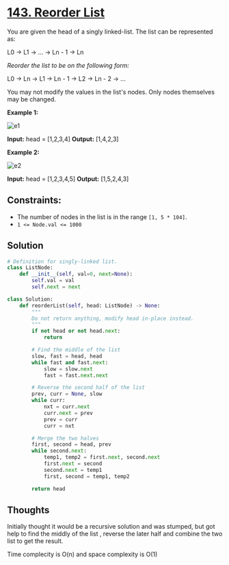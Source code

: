 # [143. Reorder List](https://leetcode.com/problems/reorder-list/)

You are given the head of a singly linked-list. The list can be represented as:

L0 → L1 → … → Ln - 1 → Ln

_Reorder the list to be on the following form:_

L0 → Ln → L1 → Ln - 1 → L2 → Ln - 2 → …

You may not modify the values in the list's nodes. Only nodes themselves may be changed.

**Example 1:**

![e1](https://assets.leetcode.com/uploads/2021/03/04/reorder1linked-list.jpg)

**Input:** head = [1,2,3,4]
**Output:** [1,4,2,3]

**Example 2:**

![e2](https://assets.leetcode.com/uploads/2021/03/09/reorder2-linked-list.jpg)

**Input:** head = [1,2,3,4,5]
**Output:** [1,5,2,4,3]

## **Constraints:**

- The number of nodes in the list is in the range `[1, 5 * 104]`.
- `1 <= Node.val <= 1000`

## Solution


```python
# Definition for singly-linked list.
class ListNode:
    def __init__(self, val=0, next=None):
        self.val = val
        self.next = next

class Solution:
    def reorderList(self, head: ListNode) -> None:
        """
        Do not return anything, modify head in-place instead.
        """
        if not head or not head.next:
            return

        # Find the middle of the list
        slow, fast = head, head
        while fast and fast.next:
            slow = slow.next
            fast = fast.next.next

        # Reverse the second half of the list
        prev, curr = None, slow
        while curr:
            nxt = curr.next
            curr.next = prev
            prev = curr
            curr = nxt

        # Merge the two halves
        first, second = head, prev
        while second.next:
            temp1, temp2 = first.next, second.next
            first.next = second
            second.next = temp1
            first, second = temp1, temp2

        return head

```


## Thoughts

Initially thought it would be a recursive solution and was stumped, but got help to find the middly of the list , reverse the later half and combine the two list to get the result.

Time complecity is O(n) and space complexity is O(1)
